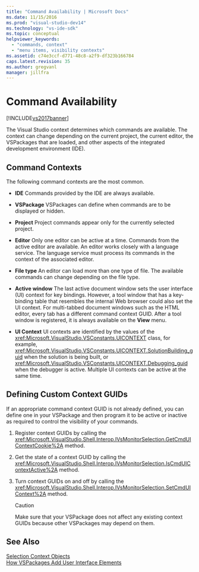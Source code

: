 ```yaml
---
title: "Command Availability | Microsoft Docs"
ms.date: 11/15/2016
ms.prod: "visual-studio-dev14"
ms.technology: "vs-ide-sdk"
ms.topic: conceptual
helpviewer_keywords: 
  - "commands, context"
  - "menu items, visibility contexts"
ms.assetid: c74e3ccf-d771-48c8-a2f9-df323b166784
caps.latest.revision: 35
ms.author: gregvanl
manager: jillfra
---
```

# Command Availability
[!INCLUDE[vs2017banner](../../includes/vs2017banner.md)]

The Visual Studio context determines which commands are available. The context can change depending on the current project, the current editor, the VSPackages that are loaded, and other aspects of the integrated development environment (IDE).  
  
## Command Contexts  
 The following command contexts are the most common.  
  
- **IDE** Commands provided by the IDE are always available.  
  
- **VSPackage** VSPackages can define when commands are to be displayed or hidden.  
  
- **Project** Project commands appear only for the currently selected project.  
  
- **Editor** Only one editor can be active at a time. Commands from the active editor are available. An editor works closely with a language service. The language service must process its commands in the context of the associated editor.  
  
- **File type** An editor can load more than one type of file. The available commands can change depending on the file type.  
  
- **Active window** The last active document window sets the user interface (UI) context for key bindings. However, a tool window that has a key-binding table that resembles the internal Web browser could also set the UI context. For multi-tabbed document windows such as the HTML editor, every tab has a different command context GUID. After a tool window is registered, it is always available on the **View** menu.  
  
- **UI Context** UI contexts are identified by the values of the <xref:Microsoft.VisualStudio.VSConstants.UICONTEXT> class, for example, <xref:Microsoft.VisualStudio.VSConstants.UICONTEXT.SolutionBuilding_guid> when the solution is being built, or <xref:Microsoft.VisualStudio.VSConstants.UICONTEXT.Debugging_guid> when the debugger is active. Multiple UI contexts can be active at the same time.  
  
## Defining Custom Context GUIDs  
 If an appropriate command context GUID is not already defined, you can define one in your VSPackage and then program it to be active or inactive as required to control the visibility of your commands.  
  
1. Register context GUIDs by calling the <xref:Microsoft.VisualStudio.Shell.Interop.IVsMonitorSelection.GetCmdUIContextCookie%2A> method.  
  
2. Get the state of a context GUID by calling the <xref:Microsoft.VisualStudio.Shell.Interop.IVsMonitorSelection.IsCmdUIContextActive%2A> method.  
  
3. Turn context GUIDs on and off by calling the <xref:Microsoft.VisualStudio.Shell.Interop.IVsMonitorSelection.SetCmdUIContext%2A> method.  
  
    > [!CAUTION]
    >  Make sure that your VSPackage does not affect any existing context GUIDs because other VSPackages may depend on them.  
  
## See Also  
 [Selection Context Objects](../../extensibility/internals/selection-context-objects.md)   
 [How VSPackages Add User Interface Elements](../../extensibility/internals/how-vspackages-add-user-interface-elements.md)

